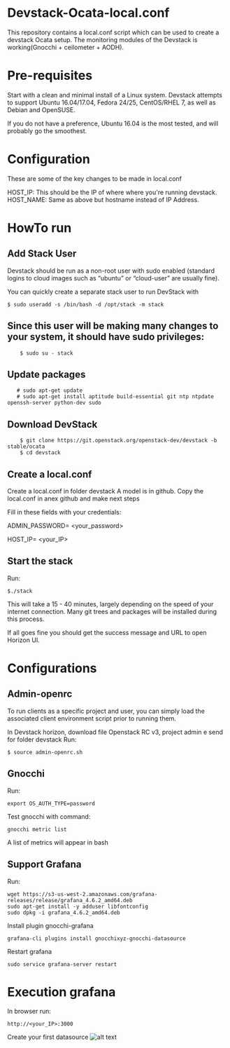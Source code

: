 # Devstack-Ocata-local.conf
This repository contains a local.conf script which can be used to create a devstack Ocata setup. The monitoring modules of the Devstack is working(Gnocchi + ceilometer + AODH). 

# Pre-requisites
Start with a clean and minimal install of a Linux system. Devstack attempts to support Ubuntu 16.04/17.04, Fedora 24/25, CentOS/RHEL 7, as well as Debian and OpenSUSE.

If you do not have a preference, Ubuntu 16.04 is the most tested, and will probably go the smoothest.

# Configuration
These are some of the key changes to be made in local.conf

HOST_IP: This should be the IP of where where you're running devstack. HOST_NAME: Same as above but hostname instead of IP Address.

# HowTo run

## Add Stack User

Devstack should be run as a non-root user with sudo enabled (standard logins to cloud images such as “ubuntu” or “cloud-user” are usually fine).

You can quickly create a separate stack user to run DevStack with

``` $ sudo useradd -s /bin/bash -d /opt/stack -m stack ```

## Since this user will be making many changes to your system, it should have sudo privileges:

``` $ echo "stack ALL=(ALL) NOPASSWD: ALL" | sudo tee /etc/sudoers.d/stack 
    $ sudo su - stack 
```
## Update packages
```
   # sudo apt-get update
   # sudo apt-get install aptitude build-essential git ntp ntpdate   openssh-server python-dev sudo
```

## Download DevStack
```  
    $ git clone https://git.openstack.org/openstack-dev/devstack -b stable/ocata
    $ cd devstack
``` 

## Create a local.conf
Create a local.conf in folder devstack
A model is in github. Copy the local.conf in anex github and make next steps  

Fill in these fields with your credentials:

ADMIN_PASSWORD= <your_password>

HOST_IP= <your_IP>

## Start the stack
Run:
``` 
$./stack 
```

This will take a 15 - 40 minutes, largely depending on the speed of your internet connection. Many git trees and packages will be installed during this process.

If all goes fine you should get the success message and URL to open Horizon UI.

# Configurations
## Admin-openrc
To run clients as a specific project and user, you can simply load the associated client environment script prior to running them. 

In Devstack horizon, download file Openstack RC v3, project admin e send for folder devstack
Run:
``` 
$ source admin-openrc.sh 
```

## Gnocchi
Run:
``` 
export OS_AUTH_TYPE=password 
```

Test gnocchi with command: 
``` 
gnocchi metric list
```
A list of metrics will appear in bash

## Support Grafana
Run:
```
wget https://s3-us-west-2.amazonaws.com/grafana-releases/release/grafana_4.6.2_amd64.deb
sudo apt-get install -y adduser libfontconfig
sudo dpkg -i grafana_4.6.2_amd64.deb
```
Install plugin gnocchi-grafana

```grafana-cli plugins install gnocchixyz-gnocchi-datasource```

Restart grafana

```sudo service grafana-server restart```

# Execution grafana
In browser run:
```
http://<your_IP>:3000
```
Create your first datasource
![alt text](https://github.com/pablobrunetti/Devstack-Ocata-local.conf/blob/master/datasource__grafana.png)












